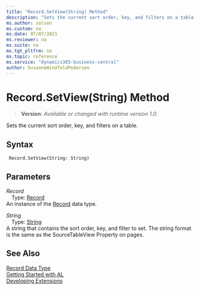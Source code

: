 ```yaml
---
title: "Record.SetView(String) Method"
description: "Sets the current sort order, key, and filters on a table."
ms.author: solsen
ms.custom: na
ms.date: 07/07/2021
ms.reviewer: na
ms.suite: na
ms.tgt_pltfrm: na
ms.topic: reference
ms.service: "dynamics365-business-central"
author: SusanneWindfeldPedersen
---
```

[//]: # (START>DO_NOT_EDIT)
[//]: # (IMPORTANT:Do not edit any of the content between here and the END>DO_NOT_EDIT.)
[//]: # (Any modifications should be made in the .xml files in the ModernDev repo.)
# Record.SetView(String) Method
> **Version**: _Available or changed with runtime version 1.0._

Sets the current sort order, key, and filters on a table.


## Syntax
```AL
 Record.SetView(String: String)
```
## Parameters
*Record*  
&emsp;Type: [Record](record-data-type.md)  
An instance of the [Record](record-data-type.md) data type.  

*String*  
&emsp;Type: [String](../string/string-data-type.md)  
A string that contains the sort order, key, and filter to set. The string format is the same as the SourceTableView Property on pages.
          



[//]: # (IMPORTANT: END>DO_NOT_EDIT)
## See Also
[Record Data Type](record-data-type.md)  
[Getting Started with AL](../../devenv-get-started.md)  
[Developing Extensions](../../devenv-dev-overview.md)